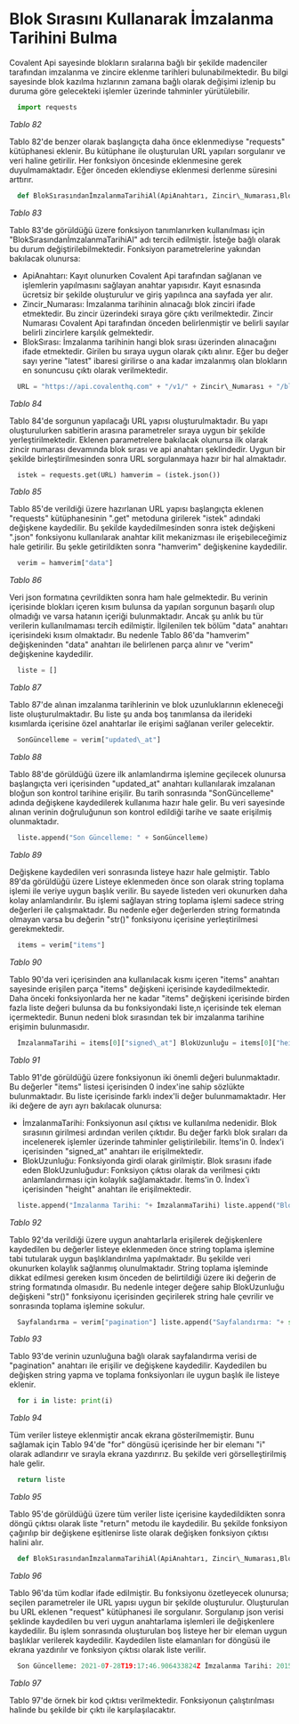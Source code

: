 # Blok Sırasını Kullanarak İmzalanma Tarihini Bulma

Covalent Api sayesinde blokların sıralarına bağlı bir şekilde madenciler tarafından imzalanma ve zincire eklenme tarihleri bulunabilmektedir. Bu bilgi sayesinde blok kazılma hızlarının zamana bağlı olarak değişimi izlenip bu duruma göre gelecekteki işlemler üzerinde tahminler yürütülebilir.

```Python
  import requests 
``` 

_Tablo 82_

Tablo 82'de benzer olarak başlangıçta daha önce eklenmediyse "requests" kütüphanesi eklenir. Bu kütüphane ile oluşturulan URL yapıları sorgulanır ve veri haline getirilir. Her fonksiyon öncesinde eklenmesine gerek duyulmamaktadır. Eğer önceden eklendiyse eklenmesi derlenme süresini arttırır.

```Python
  def BlokSırasındanİmzalanmaTarihiAl(ApiAnahtarı, Zincir\_Numarası,BlokSırası): 
``` 

_Tablo 83_

Tablo 83'de görüldüğü üzere fonksiyon tanımlanırken kullanılması için "BlokSırasındanİmzalanmaTarihiAl" adı tercih edilmiştir. İsteğe bağlı olarak bu durum değiştirilebilmektedir. Fonksiyon parametrelerine yakından bakılacak olunursa:

- ApiAnahtarı: Kayıt olunurken Covalent Api tarafından sağlanan ve işlemlerin yapılmasını sağlayan anahtar yapısıdır. Kayıt esnasında ücretsiz bir şekilde oluşturulur ve giriş yapılınca ana sayfada yer alır.
- Zincir\_Numarası: İmzalanma tarihinin alınacağı blok zinciri ifade etmektedir. Bu zincir üzerindeki sıraya göre çıktı verilmektedir. Zincir Numarası Covalent Api tarafından önceden belirlenmiştir ve belirli sayılar belirli zincirlere karşılık gelmektedir.
- BlokSırası: İmzalanma tarihinin hangi blok sırası üzerinden alınacağını ifade etmektedir. Girilen bu sıraya uygun olarak çıktı alınır. Eğer bu değer sayı yerine "latest" ibaresi girilirse o ana kadar imzalanmış olan blokların en sonuncusu çıktı olarak verilmektedir.

```Python
  URL = "https://api.covalenthq.com" + "/v1/" + Zincir\_Numarası + "/block\_v2/" + BlokSırası +"/?&key=" + ApiAnahtarı 
``` 

_Tablo 84_

Tablo 84'de sorgunun yapılacağı URL yapısı oluşturulmaktadır. Bu yapı oluşturulurken sabitlerin arasına parametreler sıraya uygun bir şekilde yerleştirilmektedir. Eklenen parametrelere bakılacak olunursa ilk olarak zincir numarası devamında blok sırası ve api anahtarı şeklindedir. Uygun bir şekilde birleştirilmesinden sonra URL sorgulanmaya hazır bir hal almaktadır.

```Python
  istek = requests.get(URL) hamverim = (istek.json()) 
``` 

_Tablo 85_

Tablo 85'de verildiği üzere hazırlanan URL yapısı başlangıçta eklenen "requests" kütüphanesinin ".get" metoduna girilerek "istek" adındaki değişkene kaydedilir. Bu şekilde kaydedilmesinden sonra istek değişkeni ".json" fonksiyonu kullanılarak anahtar kilit mekanizması ile erişebileceğimiz hale getirilir. Bu şekle getirildikten sonra "hamverim" değişkenine kaydedilir.

```Python
  verim = hamverim["data"] 
``` 

_Tablo 86_

Veri json formatına çevrildikten sonra ham hale gelmektedir. Bu verinin içerisinde blokları içeren kısım bulunsa da yapılan sorgunun başarılı olup olmadığı ve varsa hatanın içeriği bulunmaktadır. Ancak şu anlık bu tür verilerin kullanılmaması tercih edilmiştir. İlgilenilen tek bölüm "data" anahtarı içerisindeki kısım olmaktadır. Bu nedenle Tablo 86'da "hamverim" değişkeninden "data" anahtarı ile belirlenen parça alınır ve "verim" değişkenine kaydedilir.

```Python
  liste = [] 
``` 

_Tablo 87_

Tablo 87'de alınan imzalanma tarihlerinin ve blok uzunluklarının ekleneceği liste oluşturulmaktadır. Bu liste şu anda boş tanımlansa da ilerideki kısımlarda içerisine özel anahtarlar ile erişimi sağlanan veriler gelecektir.

```Python
  SonGüncelleme = verim["updated\_at"] 
``` 

_Tablo 88_

Tablo 88'de görüldüğü üzere ilk anlamlandırma işlemine geçilecek olunursa başlangıçta veri içerisinden "updated\_at" anahtarı kullanılarak imzalanan bloğun son kontrol tarihine erişilir. Bu tarih sonrasında "SonGüncelleme" adında değişkene kaydedilerek kullanıma hazır hale gelir. Bu veri sayesinde alınan verinin doğruluğunun son kontrol edildiği tarihe ve saate erişilmiş olunmaktadır.

```Python
  liste.append("Son Güncelleme: " + SonGüncelleme) 
``` 

_Tablo 89_

Değişkene kaydedilen veri sonrasında listeye hazır hale gelmiştir. Tablo 89'da görüldüğü üzere Listeye eklenmeden önce son olarak string toplama işlemi ile veriye uygun başlık verilir. Bu sayede listeden veri okunurken daha kolay anlamlandırılır. Bu işlemi sağlayan string toplama işlemi sadece string değerleri ile çalışmaktadır. Bu nedenle eğer değerlerden string formatında olmayan varsa bu değerin "str()" fonksiyonu içerisine yerleştirilmesi gerekmektedir.

```Python
  items = verim["items"] 
``` 

_Tablo 90_

Tablo 90'da veri içerisinden ana kullanılacak kısmı içeren "items" anahtarı sayesinde erişilen parça "items" değişkeni içerisinde kaydedilmektedir. Daha önceki fonksiyonlarda her ne kadar "items" değişkeni içerisinde birden fazla liste değeri bulunsa da bu fonksiyondaki liste,n içerisinde tek eleman içermektedir. Bunun nedeni blok sırasından tek bir imzalanma tarihine erişimin bulunmasıdır.

```Python
  İmzalanmaTarihi = items[0]["signed\_at"] BlokUzunluğu = items[0]["height"] 
``` 

_Tablo 91_

Tablo 91'de görüldüğü üzere fonksiyonun iki önemli değeri bulunmaktadır. Bu değerler "items" listesi içerisinden 0 index'ine sahip sözlükte bulunmaktadır. Bu liste içerisinde farklı index'li değer bulunmamaktadır. Her iki değere de ayrı ayrı bakılacak olunursa:

- İmzalanmaTarihi: Fonksiyonun asıl çıktısı ve kullanılma nedenidir. Blok sırasının girilmesi ardından verilen çıktıdır. Bu değer farklı blok sıraları da incelenerek işlemler üzerinde tahminler geliştirilebilir. İtems'in 0. İndex'i içerisinden "signed\_at" anahtarı ile erişilmektedir.
- BlokUzunluğu: Fonksiyonda girdi olarak girilmiştir. Blok sırasını ifade eden BlokUzunluğudur: Fonksiyon çıktısı olarak da verilmesi çıktı anlamlandırması için kolaylık sağlamaktadır. İtems'in 0. İndex'i içerisinden "height" anahtarı ile erişilmektedir.

```Python
  liste.append("İmzalanma Tarihi: "+ İmzalanmaTarihi) liste.append("Blok Uzunluğu: "+ str(BlokUzunluğu)) 
``` 

_Tablo 92_

Tablo 92'da verildiği üzere uygun anahtarlarla erişilerek değişkenlere kaydedilen bu değerler listeye eklenmeden önce string toplama işlemine tabi tutularak uygun başlıklandırılma yapılmaktadır. Bu şekilde veri okunurken kolaylık sağlanmış olunulmaktadır. String toplama işleminde dikkat edilmesi gereken kısım önceden de belirtildiği üzere iki değerin de string formatında olmasıdır. Bu nedenle integer değere sahip BlokUzunluğu değişkeni "str()" fonksiyonu içerisinden geçirilerek string hale çevrilir ve sonrasında toplama işlemine sokulur.

```Python
  Sayfalandırma = verim["pagination"] liste.append("Sayfalandırma: "+ str(Sayfalandırma)) 
``` 

_Tablo 93_

Tablo 93'de verinin uzunluğuna bağlı olarak sayfalandırma verisi de "pagination" anahtarı ile erişilir ve değişkene kaydedilir. Kaydedilen bu değişken string yapma ve toplama fonksiyonları ile uygun başlık ile listeye eklenir.

```Python
  for i in liste: print(i) 
``` 

_Tablo 94_

Tüm veriler listeye eklenmiştir ancak ekrana gösterilmemiştir. Bunu sağlamak için Tablo 94'de "for" döngüsü içerisinde her bir elemanı "i" olarak adlandırır ve sırayla ekrana yazdırırız. Bu şekilde veri görselleştirilmiş hale gelir.

```Python
  return liste 
``` 

_Tablo 95_

Tablo 95'de görüldüğü üzere tüm veriler liste içerisine kaydedildikten sonra döngü çıktısı olarak liste "return" metodu ile kaydedilir. Bu şekilde fonksiyon çağırılıp bir değişkene eşitlenirse liste olarak değişken fonksiyon çıktısı halini alır.

```Python
  def BlokSırasındanİmzalanmaTarihiAl(ApiAnahtarı, Zincir\_Numarası,BlokSırası): URL = "https://api.covalenthq.com" + "/v1/" + Zincir\_Numarası + "/block\_v2/" + BlokSırası +"/?&key=" + ApiAnahtarı istek = requests.get(URL) verim = (istek.json()) verim = verim["data"] liste = [] SonGüncelleme = verim["updated\_at"] liste.append("Son Güncelleme: " + SonGüncelleme) items = verim["items"] İmzalanmaTarihi = items[0]["signed\_at"] BlokUzunluğu = items[0]["height"] liste.append("İmzalanma Tarihi: "+ İmzalanmaTarihi) liste.append("Blok Uzunluğu: "+ str(BlokUzunluğu)) Sayfalandırma = verim["pagination"] liste.append("Sayfalandırma: "+ str(Sayfalandırma)) for i in liste: print(i) return liste 
``` 

_Tablo 96_

Tablo 96'da tüm kodlar ifade edilmiştir. Bu fonksiyonu özetleyecek olunursa; seçilen parametreler ile URL yapısı uygun bir şekilde oluşturulur. Oluşturulan bu URL eklenen "request" kütüphanesi ile sorgulanır. Sorgulanıp json verisi şeklinde kaydedilen bu veri uygun anahtarlama işlemleri ile değişkenlere kaydedilir. Bu işlem sonrasında oluşturulan boş listeye her bir eleman uygun başlıklar verilerek kaydedilir. Kaydedilen liste elamanları for döngüsü ile ekrana yazdırılır ve fonksiyon çıktısı olarak liste verilir.

```Python
  Son Güncelleme: 2021-07-28T19:17:46.906433824Z İmzalanma Tarihi: 2015-07-30T15:39:02Z Blok Uzunluğu: 250 Sayfalandırma: None 
``` 

_Tablo 97_

Tablo 97'de örnek bir kod çıktısı verilmektedir. Fonksiyonun çalıştırılması halinde bu şekilde bir çıktı ile karşılaşılacaktır.

